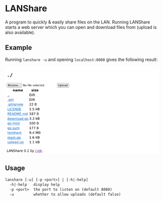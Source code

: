 # LANShare
A program to quickly & easily share files on the LAN.
Running LANShare starts a web server which you can open and download files from (upload is also available).

## Example
Running `lanshare -u` and opening `localhost:8080` gives the following result:

![Screenshot of LANShare](screenshot.png)

## Usage
```
lanshare [-u] [-p <port>] | [-h|-help]
  -h|-help   display help
  -p <port>  the port to listen on (default 8080)
  -u	     whether to allow uploads (default false)
```

